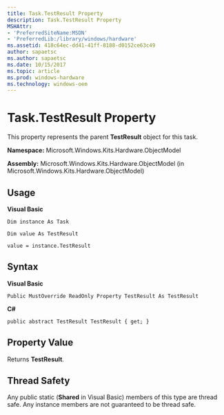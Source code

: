 ```yaml
---
title: Task.TestResult Property
description: Task.TestResult Property
MSHAttr:
- 'PreferredSiteName:MSDN'
- 'PreferredLib:/library/windows/hardware'
ms.assetid: 418c64ec-dd41-41ff-8188-d0152ce63c49
author: sapaetsc
ms.author: sapaetsc
ms.date: 10/15/2017
ms.topic: article
ms.prod: windows-hardware
ms.technology: windows-oem
---
```


# Task.TestResult Property


This property represents the parent **TestResult** object for this task.

**Namespace:** Microsoft.Windows.Kits.Hardware.ObjectModel

**Assembly:** Microsoft.Windows.Kits.Hardware.ObjectModel (in Microsoft.Windows.Kits.Hardware.ObjectModel)

## <span id="Usage"></span><span id="usage"></span><span id="USAGE"></span>Usage


**Visual Basic**

`Dim instance As Task`

`Dim value As TestResult`

`value = instance.TestResult`

## <span id="Syntax"></span><span id="syntax"></span><span id="SYNTAX"></span>Syntax


**Visual Basic**

`Public MustOverride ReadOnly Property TestResult As TestResult`

**C#**

`public abstract TestResult TestResult { get; }`

## <span id="Property_Value"></span><span id="property_value"></span><span id="PROPERTY_VALUE"></span>Property Value


Returns **TestResult**.

## <span id="Thread_Safety"></span><span id="thread_safety"></span><span id="THREAD_SAFETY"></span>Thread Safety


Any public static (**Shared** in Visual Basic) members of this type are thread safe. Any instance members are not guaranteed to be thread safe.

 

 






